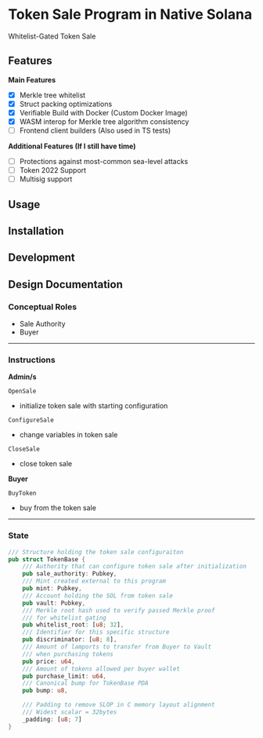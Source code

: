 # Token Sale Program in Native Solana

Whitelist-Gated Token Sale

## Features
**Main Features**
- [x] Merkle tree whitelist
- [x] Struct packing optimizations
- [x] Verifiable Build with Docker (Custom Docker Image)
- [x] WASM interop for Merkle tree algorithm consistency
- [ ] Frontend client builders (Also used in TS tests)

**Additional Features (If I still have time)**
- [ ] Protections against most-common sea-level attacks
- [ ] Token 2022 Support
- [ ] Multisig support

## Usage

## Installation 

## Development

## Design Documentation

### Conceptual Roles
- Sale Authority
- Buyer

<hr />

### Instructions

**Admin/s**

`OpenSale`
- initialize token sale with starting configuration

`ConfigureSale`
- change variables in token sale

`CloseSale`
- close token sale

**Buyer**

`BuyToken`
- buy from the token sale

<hr />

### State

```rust
/// Structure holding the token sale configuraiton
pub struct TokenBase {
    /// Authority that can configure token sale after initialization
    pub sale_authority: Pubkey,
    /// Mint created external to this program
    pub mint: Pubkey,
    /// Account holding the SOL from token sale
    pub vault: Pubkey,
    /// Merkle root hash used to verify passed Merkle proof
    /// for whitelist gating
    pub whitelist_root: [u8; 32],
    /// Identifier for this specific structure
    pub discriminator: [u8; 8],
    /// Amount of lamports to transfer from Buyer to Vault 
    /// when purchasing tokens
    pub price: u64,
    /// Amount of tokens allowed per buyer wallet
    pub purchase_limit: u64,
    /// Canonical bump for TokenBase PDA
    pub bump: u8,

    /// Padding to remove SLOP in C memory layout alignment
    /// Widest scalar = 32bytes
    _padding: [u8; 7]
}
```
